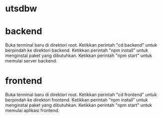 # utsdbw
# backend
Buka terminal baru di direktori root.
Ketikkan perintah "cd backend" untuk berpindah ke direktori backend.
Ketikkan perintah "npm install" untuk menginstal paket yang dibutuhkan.
Ketikkan perintah "npm start" untuk memulai server backend.
# frontend
Buka terminal baru di direktori root.
Ketikkan perintah "cd frontend" untuk berpindah ke direktori frontend.
Ketikkan perintah "npm install" untuk menginstal paket yang dibutuhkan.
Ketikkan perintah "npm start" untuk memulai aplikasi frontend.
